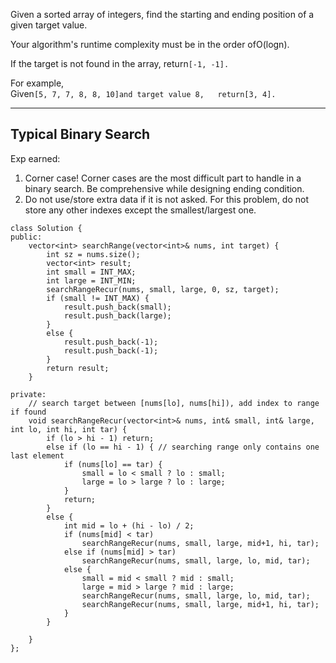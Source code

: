 Given a sorted array of integers, find the starting and ending position of a given target value.

Your algorithm's runtime complexity must be in the order ofO\(logn\).

If the target is not found in the array, return`[-1, -1].`

For example,  
Given`[5, 7, 7, 8, 8, 10]and target value 8,  
return[3, 4].`

---

## Typical Binary Search



Exp earned:



1.  Corner case! Corner cases are the most difficult part to handle in a binary search. Be comprehensive while designing ending condition.
2. Do not use/store extra data if it is not asked. For this problem, do not store any other indexes except the smallest/largest one.

```
class Solution {
public:
    vector<int> searchRange(vector<int>& nums, int target) {
        int sz = nums.size();
        vector<int> result;
        int small = INT_MAX;
        int large = INT_MIN;
        searchRangeRecur(nums, small, large, 0, sz, target);
        if (small != INT_MAX) {
            result.push_back(small);
            result.push_back(large);
        }
        else {
            result.push_back(-1);
            result.push_back(-1);
        }
        return result;
    }

private:
    // search target between [nums[lo], nums[hi]), add index to range if found
    void searchRangeRecur(vector<int>& nums, int& small, int& large, int lo, int hi, int tar) {
        if (lo > hi - 1) return;
        else if (lo == hi - 1) { // searching range only contains one last element
            if (nums[lo] == tar) {
                small = lo < small ? lo : small;
                large = lo > large ? lo : large;
            }
            return;
        }
        else {
            int mid = lo + (hi - lo) / 2;
            if (nums[mid] < tar)
                searchRangeRecur(nums, small, large, mid+1, hi, tar);
            else if (nums[mid] > tar)
                searchRangeRecur(nums, small, large, lo, mid, tar);
            else {
                small = mid < small ? mid : small;
                large = mid > large ? mid : large;
                searchRangeRecur(nums, small, large, lo, mid, tar);
                searchRangeRecur(nums, small, large, mid+1, hi, tar);
            }
        }

    }
};
```



